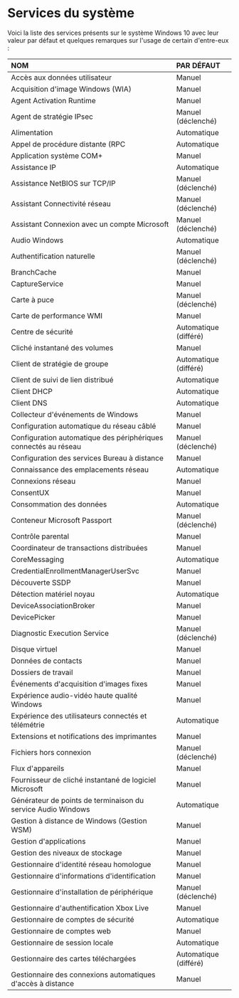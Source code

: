 # Services du système

Voici la liste des services présents sur le système Windows 10 avec leur valeur par défaut et quelques remarques sur l'usage de certain d'entre-eux :

|NOM|PAR DÉFAUT|
|:--|:--|
|Accès aux données utilisateur|Manuel|
|Acquisition d'image Windows (WIA)|Manuel|
|Agent Activation Runtime|Manuel|
|Agent de stratégie IPsec|Manuel (déclenché)|
|Alimentation|Automatique|
|Appel de procédure distante (RPC|Automatique|
|Application système COM+|Manuel|
|Assistance IP|Automatique|
|Assistance NetBIOS sur TCP/IP|Manuel (déclenché)|
|Assistant Connectivité réseau|Manuel (déclenché)|
|Assistant Connexion avec un compte Microsoft|Manuel (déclenché)|
|Audio Windows|Automatique|
|Authentification naturelle|Manuel (déclenché)|
|BranchCache|Manuel|
|CaptureService|Manuel|
|Carte à puce|Manuel (déclenché)|
|Carte de performance WMI|Manuel|
|Centre de sécurité|Automatique (différé)|
|Cliché instantané des volumes|Manuel|
|Client de stratégie de groupe|Automatique (différé)|
|Client de suivi de lien distribué|Automatique|
|Client DHCP|Automatique|
|Client DNS|Automatique|
|Collecteur d'événements de Windows|Manuel|
|Configuration automatique du réseau câblé|Manuel|
|Configuration automatique des périphériques connectés au réseau|Manuel (déclenché)|
|Configuration des services Bureau à distance|Manuel|
|Connaissance des emplacements réseau|Automatique|
|Connexions réseau|Manuel|
|ConsentUX|Manuel|
|Consommation des données|Automatique|
|Conteneur Microsoft Passport|Manuel (déclenché)|
|Contrôle parental|Manuel|
|Coordinateur de transactions distribuées|Manuel|
|CoreMessaging|Automatique|
|CredentialEnrollmentManagerUserSvc|Manuel|
|Découverte SSDP|Manuel|
|Détection matériel noyau|Automatique|
|DeviceAssociationBroker|Manuel|
|DevicePicker|Manuel|
|Diagnostic Execution Service|Manuel (déclenché)|
|Disque virtuel|Manuel|
|Données de contacts|Manuel|
|Dossiers de travail|Manuel|
|Événements d'acquisition d'images fixes|Manuel|
|Expérience audio-vidéo haute qualité Windows|Manuel|
|Expérience des utilisateurs connectés et télémétrie|Automatique|
|Extensions et notifications des imprimantes|Manuel|
|Fichiers hors connexion|Manuel (déclenché)|
|Flux d'appareils|Manuel|
|Fournisseur de cliché instantané de logiciel Microsoft|Manuel|
|Générateur de points de terminaison du service Audio Windows|Automatique|
|Gestion à distance de Windows (Gestion WSM)|Manuel|
|Gestion d'applications|Manuel|
|Gestion des niveaux de stockage|Manuel|
|Gestionnaire d'identité réseau homologue|Manuel|
|Gestionnaire d'informations d'identification|Manuel|
|Gestionnaire d'installation de périphérique|Manuel (déclenché)|
|Gestionnaire d'authentification Xbox Live|Manuel|
|Gestionnaire de comptes de sécurité|Automatique|
|Gestionnaire de comptes web|Manuel|
|Gestionnaire de session locale|Automatique|
|Gestionnaire des cartes téléchargées|Automatique (différé)|
|Gestionnaire des connexions automatiques d'accès à distance|Manuel|
